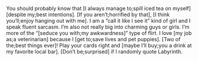 You should probably know that [I always manage to;spill iced tea on myself] [despite my;best intentions]. [If you aren’t;horrified by that], [I think you’ll;enjoy hanging out with me]. I am a “call it like I see it” kind of girl and I speak fluent sarcasm. I’m also not really big into charming guys or girls. I’m more of the “[seduce you with;my awkwardness]” type of flirt. I love [my job as;a veterinarian] because I [get to;save lives and pet puppies]. [Two of the;best things ever]! Play your cards right and [maybe I’ll buy;you a drink at my favorite local bar]. [Don’t be;surprised] if I randomly quote Labyrinth.